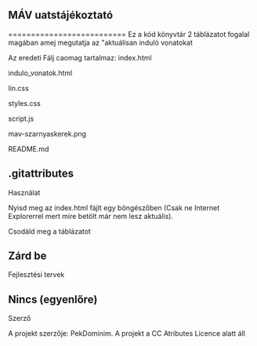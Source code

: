 ## MÁV uatstájékoztató
==========================
Ez a kód könyvtár 2 táblázatot fogalal magában amej megutatja az "aktuálisan induló vonatokat

Az eredeti Fálj caomag tartalmaz:
index.html 

indulo_vonatok.html 

lin.css 

styles.css 

script.js 

mav-szarnyaskerek.png 

README.md 

.gitattributes 
----------------------------------------------------------------------------------------------------
Használat

Nyisd meg az index.html fájlt egy böngészőben (Csak ne Internet Explorerrel mert mire betölt már nem lesz aktuális).

Csodáld meg a táblázatot

Zárd be
----------------------------------------------------------------------------------------------------
Fejlesztési tervek

Nincs (egyenlőre)
----------------------------------------------------------------------------------------------------
Szerző

A projekt szerzője: PekDominim.
A projekt a CC Atributes Licence alatt áll
